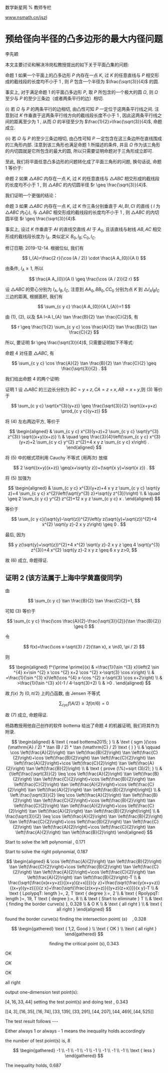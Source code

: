数学新星网 $\%$ 教师专栏

www.nsmath.cn/jszl

# 预给径向半径的凸多边形的最大内径问题 

李先颖

本文主要讨论和解决冷岗松教授提出的如下关于平面凸集的问题:

命题 1 如果一个平面上的凸多边形 $P$ 内存在一点 $K$, 过 $K$ 的任意直线与 $P$ 相交形成的截线段的长度均不小于 1 , 则 $P$ 包含一个半径为 $\frac{\sqrt{3}}{4}$ 的圆.

事实上, 对于满足命题 1 的平面凸多边形 $P$, 取 $P$ 所包含的一个极大的圆 $\Omega$, 则 $\Omega$ 至少与 $P$ 的至少三条边（或者两条平行的边）相切.

(i) 若 $\Omega$ 与 $P$ 的两条平行的边相切, 由凸性可知 $P$ 一定位于这两条平行线之间. 注意到过 $K$ 作垂直于这两条平行线方向的截线段长度不小于 1 , 因此这两条平行线之间的距离至少为 1 , 从而 $\Omega$ 的半径至少为 $\frac{1}{2}>\frac{\sqrt{3}}{4}$, 命题成立.

(ii) 若 $\Omega$ 与 $P$ 的至少三条边相切, 由凸性可知 $P$ 一定包含在这三条边所在直线围成的三角形内部. 注意到该三角形也满足命题 1 所描述的条件, 并且 $\Omega$ 作为该三角形的内切圆就是它所包含的最大的圆, 所以只需要证明命题对于三角形成立即可.

至此, 我们将平面任意凸多边形的问题转化成了平面三角形的问题, 换句话说, 命题 1 等价于:

命题 2 如果 $\triangle A B C$ 内存在一点 $K$, 过 $K$ 的任意直线与 $\triangle A B C$ 相交形成的截线段的长度均不小于 1 , 则 $\triangle A B C$ 的内切圆半径 $r \geq \frac{\sqrt{3}}{4}$.

我们证明一个更强的结论：

命题 3 如果 $\triangle A B C$ 内存在一点 $K$, 过 $K$ 作三条分别垂直于 $A I, B I, C I$ 的直线 ( $I$ 为 $\triangle A B C$ 内心), 与 $\triangle A B C$ 相交形成的截线段的长度均不小于 1 , 则 $\triangle A B C$ 的内切圆半径 $r \geq \frac{\sqrt{3}}{4}$.

事实上, 设过 $K$ 作垂直于 $A I$ 的直线交直线 $A I$ 于 $A_{0}$, 且该直线与射线 $A B, A C$ 相交形成的截线段长度为 $l_{A}$. 类似定义 $B_{0}, l_{B} ; C_{0}, l_{C}$.

修订日期: 2019-12-14.
根据位似, 我们有

$$
l_{A}=\frac{2 r}{\cos (A / 2)} \cdot \frac{A A_{0}}{A I}
$$

由条件, $l_{A} \geq 1$, 所以

$$
\frac{A A_{0}}{A I} \geq \frac{\cos (A / 2)}{2 r}
$$

设 $\triangle A B C$ 的旁心分别为 $I_{A}, I_{B}, I_{C}$, 注意到 $A A_{0}, B B_{0}, C C_{0}$ 分别为点 $K$ 到 $\triangle I_{A} I_{B} I_{C}$ 三边的距离, 根据面积, 我们有

$$
\sum_{c y c} \frac{A A_{0}}{A I_{A}}=1
$$

由 (1), (2), 以及 $A I=A I_{A} \tan \frac{B}{2} \tan \frac{C}{2}$, 有

$$
r \geq \frac{1}{2} \sum_{c y c} \cos \frac{A}{2} \tan \frac{B}{2} \tan \frac{C}{2}
$$

所以, 要证明 $r \geq \frac{\sqrt{3}}{4}$, 只需要证明如下不等式:

命题 4 对任意 $\triangle A B C$, 有

$$
\sum_{c y c} \cos \frac{A}{2} \tan \frac{B}{2} \tan \frac{C}{2} \geq \frac{\sqrt{3}}{2} .
$$

我们给出命题 4 的两个证明:

证明 1 设 $\triangle A B C$ 的三边长分别为 $B C=y+z, C A=z+x, A B=x+y$,则 (3) 等价于

$$
\sum_{c y c} \sqrt{x^{3}(y+z)} \geq \frac{\sqrt{3}}{2} \sqrt{(x+y+z) \prod_{c y c}(y+z)}
$$

将 (4) 左右两边平方, 等价于

$$
\begin{aligned}
& \sum_{c y c} x^{3}(y+z)+2 \sum_{c y c} \sqrt{y^{3} z^{3}} \sqrt{(x+y)(x+z)} \\
& \quad \geq \frac{3}{4}\left(\sum_{c y c} x^{3}(y+z)+2 \sum_{c y c} y^{2} z^{2}+4 x y z \sum_{c y c} x\right) .
\end{aligned}
$$

将 (5) 中的根式项利用 Cauchy 不等式 (用两次) 放缩

$$
2 \sqrt{(x+y)(x+z)} \geq(x+\sqrt{y z})+(\sqrt{x y}+\sqrt{x z}) .
$$

将 (5) 加强为

$$
\begin{aligned}
& \sum_{c y c} x^{3}(y+z)+4 x y z \sum_{c y c} \sqrt{y z}+4 \sum_{c y c} x^{2}\left(\sqrt{y^{3} z}+\sqrt{y z^{3}}\right) \\
& \quad \geq 2 \sum_{c y c} y^{2} z^{2}+12 x y z \sum_{c y c} x .
\end{aligned}
$$

等价于

$$
\sum_{c y c}(\sqrt{y}-\sqrt{z})^{2}\left(y z(\sqrt{y}+\sqrt{z})^{2}+4 x^{2} \sqrt{y z}-2 x y z\right) \geq 0 .
$$

最后, 因为

$$
y z(\sqrt{y}+\sqrt{z})^{2}+4 x^{2} \sqrt{y z}-2 x y z \geq 4 \sqrt{y^{3} z^{3}}+4 x^{2} \sqrt{y z}-2 x y z \geq 6 x y z>0,
$$

故 (6) 成立, 命题得证.

## 证明 2 (该方法属于上海中学黄嘉俊同学)

由

$$
\sum_{c y c} \tan \frac{B}{2} \tan \frac{C}{2}=1,
$$

可知 (3) 等价于

$$
\sum_{c y c} \frac{\cos \frac{A}{2}-\frac{\sqrt{3}}{2}}{\tan \frac{B}{2}} \geq 0
$$

令

$$
f(x)=\frac{\cos x-\sqrt{3} / 2}{\tan x}, x \in(0, \pi / 2)
$$

则

$$
\begin{aligned}
f^{\prime \prime}(x) & =\frac{1}{\sin ^{3} x}\left(2 \sin ^{4} x+\sin ^{2} x \cos ^{2} x+2 \cos ^{2} x-\sqrt{3} \cos x\right) \\
& =\frac{1}{\sin ^{3} x}\left(\cos ^{4} x-\cos ^{2} x-\sqrt{3} \cos x+2\right) \\
& >\frac{1}{\sin ^{3} x}(-1 / 4-\sqrt{3}+2) \\
& >0 .
\end{aligned}
$$

故 $f(x)$ 为 $(0, \pi / 2)$ 上的凸函数, 由 Jensen 不等式

$$
\sum_{c y c} f(A / 2) \geq 3 f(\pi / 6)=0
$$

故 (7) 成立, 命题得证.

杨路教授用他自己创作的软件 bottema 给出了命题 4 的机器证明, 我们将其作为附录.

$$
\begin{aligned}
& \text { read bottema2015; } \\
& \text { sgm }(\cos (\mathrm{A} / 2) * \tan (B / 2) * \tan (\mathrm{C} / 2) \text { ) } \\
& \qquad \cos \left(\frac{A}{2}\right) \tan \left(\frac{B}{2}\right) \tan \left(\frac{C}{2}\right)+\cos \left(\frac{B}{2}\right) \tan \left(\frac{C}{2}\right) \tan \left(\frac{A}{2}\right)+\cos \left(\frac{C}{2}\right) \tan \left(\frac{A}{2}\right) \tan \left(\frac{B}{2}\right) \\
& \text { prove (\%)=sqrt (3)/2); } \\
& {\left[\frac{\sqrt{3}}{2} \leq \cos \left(\frac{A}{2}\right) \tan \left(\frac{B}{2}\right) \tan \left(\frac{C}{2}\right)+\cos \left(\frac{B}{2}\right) \tan \left(\frac{C}{2}\right) \tan \left(\frac{A}{2}\right)+\cos \left(\frac{C}{2}\right) \tan \left(\frac{A}{2}\right) \tan \left(\frac{B}{2}\right)\right]} \\
& \left.\frac{\sqrt{3}}{2} \leq \cos \left(\frac{A}{2}\right) \tan \left(\frac{B}{2}\right) \tan \left(\frac{C}{2}\right)+\cos \left(\frac{B}{2}\right) \tan \left(\frac{C}{2}\right) \tan \left(\frac{A}{2}\right)+\cos \left(\frac{C}{2}\right) \tan \left(\frac{A}{2}\right) \tan \left(\frac{B}{2}\right)\right] \\
& \frac{\sqrt{3}}{2} \leq \cos \left(\frac{A}{2}\right) \tan \left(\frac{B}{2}\right) \tan \left(\frac{C}{2}\right)+\cos \left(\frac{B}{2}\right) \tan \left(\frac{C}{2}\right) \tan \left(\frac{A}{2}\right)+\cos \left(\frac{C}{2}\right) \tan \left(\frac{A}{2}\right) \tan \left(\frac{B}{2}\right)
\end{aligned}
$$

Start to solve the left polynomial , 0.171

Start to solve the right polynomial, 0.187

$$
\begin{aligned}
& \cos \left(\frac{A}{2}\right) \tan \left(\frac{B}{2}\right) \tan \left(\frac{C}{2}\right)+\cos \left(\frac{B}{2}\right) \tan \left(\frac{C}{2}\right) \tan \left(\frac{A}{2}\right)+\cos \left(\frac{C}{2}\right) \tan \left(\frac{A}{2}\right) \tan \left(\frac{B}{2}\right)-T \\
& \frac{\sqrt{\frac{x(x+y+z)}{(x+y)(z+x)}}}{y z}+\frac{\sqrt{\frac{y(x+y+z)}{(x+y)(y+z)}}}{z x}+\frac{\sqrt{\frac{z(x+y+z)}{(y+z)(z+x)}}}{x y}-T \\
& \text { LpolypqT: length }=, 2, T \text { degree }:=, 2 \\
& \text { RpolypqT: length }=, 19, T \text { degree }:=, 8 \\
& \text { Start to eliminate } T \\
& \text { finding the border curve(s) }, 0.328 \\
& O K \\
& \text { all right } \\
& \text { all right }
\end{aligned}
$$

found the border curve(s) finding the intersection point( $(s) \quad, 0.328$

$$
\begin{gathered}
\text { 1,2, Good } \\
\text { OK } \\
\text { all right }
\end{gathered}
$$

$$
\text { finding the critical point }(s), 0.343
$$

OK

$O K$

OK

all right

output one-dimension test point(s):

$[4,16,33,44]$
setting the test point(s) and doing test , 0.343

$[[4,3],[16,35],[16,74],[33,139],[33,291],[44,207],[44,469],[44,525]]$

The test result follows ---

Either always 1 or always - 1 means the inequality holds accordingly

the number of test point(s) is, 8

$$
\begin{gathered}
-1 \\
-1 \\
-1 \\
-1 \\
-1 \\
-1 \\
-1 \\
-1 \\
\text { less }
\end{gathered}
$$

The inequality holds, 0.687

